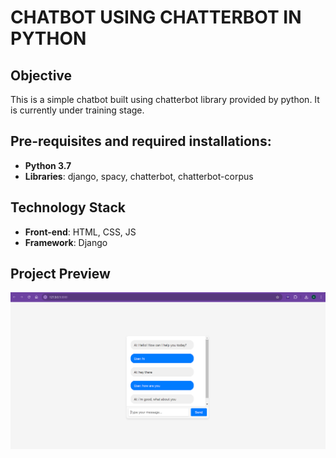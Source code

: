 # CHATBOT USING CHATTERBOT IN PYTHON

## Objective
This is a simple chatbot built using chatterbot library provided by python. It is currently under training stage.

## Pre-requisites and required installations:
- **Python 3.7**
- **Libraries**: django, spacy, chatterbot, chatterbot-corpus

## Technology Stack
- **Front-end**: HTML, CSS, JS
- **Framework**: Django

## Project Preview
![pic](./images/chatbot.png)